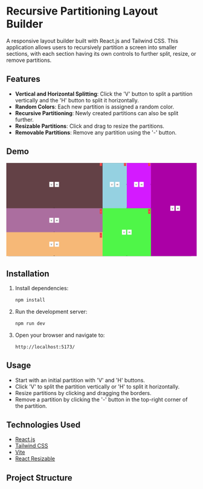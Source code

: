 # Recursive Partitioning Layout Builder

A responsive layout builder built with React.js and Tailwind CSS. This application allows users to recursively partition a screen into smaller sections, with each section having its own controls to further split, resize, or remove partitions.

## Features

- **Vertical and Horizontal Splitting**: Click the 'V' button to split a partition vertically and the 'H' button to split it horizontally.
- **Random Colors**: Each new partition is assigned a random color.
- **Recursive Partitioning**: Newly created partitions can also be split further.
- **Resizable Partitions**: Click and drag to resize the partitions.
- **Removable Partitions**: Remove any partition using the '-' button.

## Demo

![Recursive Partitioning Layout Builder](./recursive.png)

## Installation

1. Install dependencies:

    ```bash
    npm install
    ```

2. Run the development server:

    ```bash
    npm run dev
    ```

3. Open your browser and navigate to:

    ```
    http://localhost:5173/
    ```

## Usage

- Start with an initial partition with 'V' and 'H' buttons.
- Click 'V' to split the partition vertically or 'H' to split it horizontally.
- Resize partitions by clicking and dragging the borders.
- Remove a partition by clicking the '-' button in the top-right corner of the partition.

## Technologies Used

- [React.js](https://reactjs.org/)
- [Tailwind CSS](https://tailwindcss.com/)
- [Vite](https://vitejs.dev/)
- [React Resizable](https://react-grid-layout.github.io/react-resizable/index.html/)



## Project Structure

